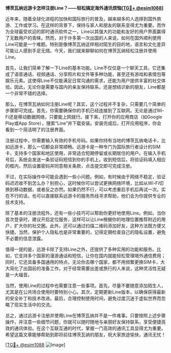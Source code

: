 **博茨瓦纳远游卡怎样注册Line？——轻松搞定海外通讯烦恼[[TG💪+ @esim1088](https://t.me/s/esim1088)]**

近年来，随着全球化进程的加快和国际旅行的普及，越来越多的人选择到国外旅游、工作或学习。在这样的背景下，保持与家人和朋友的联系变得尤为重要。而作为全球最受欢迎的即时通讯软件之一，Line以其强大的功能和友好的用户界面赢得了无数用户的青睐。然而，对于许多第一次出国的人来说，如何在国外顺利使用Line可能是一个难题。特别是像博茨瓦纳这样相对陌生的目的地，语言和文化差异可能让人感到手足无措。今天，我们就来聊聊如何在博茨瓦纳轻松注册并使用Line。

首先，让我们简单了解一下Line的基本功能。Line不仅仅是一个聊天工具，它还集成了语音通话、视频通话、分享照片和文件等多种功能，甚至还有游戏和表情包等娱乐元素。这使得Line不仅能满足日常沟通的需求，还能为用户提供丰富的社交体验。因此，无论你是需要与国内的亲友保持联系，还是想结识新的朋友，Line都是一个非常不错的选择。

那么，在博茨瓦纳如何注册Line呢？其实，这个过程并不复杂，只需要几个简单的步骤即可完成。首先，你需要确保你的手机已经连接到了互联网。无论是通过Wi-Fi还是移动数据网络，只要能上网就行。接下来，打开你的应用商店（如Google Play或App Store），搜索“Line”并下载安装。安装完成后，打开应用程序，你会看到一个简洁明了的注册界面。

注册过程中，你需要输入有效的手机号码。如果你持有当地的博茨瓦纳电话卡，比如远游卡，那么一切都会非常顺畅。远游卡是一种专门为国际旅行者设计的SIM卡，支持多个国家和地区使用，非常适合短期停留或长期居住的用户。在输入手机号后，系统会发送一条验证码短信到你的手机上。收到短信后，将验证码填入相应的框内，然后设置密码并同意相关条款，点击提交即可完成注册。

不过，在实际操作中可能会遇到一些小问题。例如，有时候由于网络不稳定，验证码迟迟收不到怎么办？别担心，这时候你可以尝试更换网络环境，比如从Wi-Fi切换到移动数据，或者反之亦然。如果仍然不行，可以考虑重启手机后再试一次。实在不行的话，也可以直接联系远游卡的服务热线寻求帮助，他们会为你提供专业的技术支持。

除了基本的注册流程外，还有一些小技巧可以帮助你更好地使用Line。例如，当你首次登录时，建议开启定位服务，这样可以让Line根据你的地理位置推荐附近的用户，扩大你的社交圈。此外，还可以通过扫描二维码添加好友，这种方法既方便又快捷。当然，保护个人隐私也是非常重要的，记得定期检查自己的隐私设置，避免不必要的信息泄露。

值得一提的是，远游卡除了支持Line之外，还提供了多种实用的功能和服务。比如，它支持多个国家的漫游通话和短信，让你在国内就能轻松管理境外通信费用；同时，它还具备多国通用的特点，无论你去哪个国家，都不用频繁更换SIM卡，大大简化了出国前的准备工作。对于经常需要出差或旅行的人来说，这种灵活性无疑是一大福音。

当然，使用Line的过程中也需要注意一些事项。首先，尽量不要随意添加陌生人，尤其是在公共场合使用时要特别小心。其次，定期更新Line版本，以确保获得最新的安全补丁和技术改进。最后，合理控制使用时间，避免过度沉迷于虚拟世界而忽略了现实生活中的交流。

总之，通过远游卡注册并使用Line在博茨瓦纳并不是一件难事。只要按照上述步骤操作，并注意一些细节问题，你就可以随时随地与亲朋好友保持联系，享受便捷高效的通讯体验。在这个互联互通的时代，掌握一门高效的通讯工具显得尤为重要。希望这篇文章能够帮助到即将前往博茨瓦纳的朋友，祝大家旅途愉快，通讯无忧！

[[TG💪+ @esim1088](https://t.me/s/esim1088) ![Image](https://i.postimg.cc/4NQfJmqS/Snipaste-2025-05-13-00-14-12.png)]